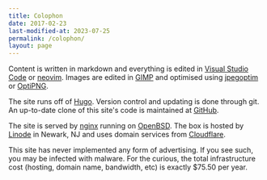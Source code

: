 ```yaml
---
title: Colophon
date: 2017-02-23
last-modified-at: 2023-07-25
permalink: /colophon/
layout: page
---
```


Content is written in markdown and everything is edited in [Visual Studio Code](https://code.visualstudio.com/) or [neovim](https://neovim.io/). Images are edited in 
[GIMP](https://www.gimp.org/) and optimised using [jpegoptim](https://github.com/tjko/jpegoptim) or [OptiPNG](http://optipng.sourceforge.net/).

The site runs off of [Hugo](https://gohugo.io). Version control and updating is done through git. An up-to-date clone of this site's code is maintained at 
[GitHub](https://github.com/beyondmeh/beyondmeh.com).

The site is served by [nginx](https://nginx.org/en/) running on [OpenBSD](https://www.openbsd.org/). The box is hosted by [Linode](https://www.linode.com/) in Newark, NJ 
and uses domain services from [Cloudflare](https://www.cloudflare.com/).

This site has never implemented any form of advertising. If you see such, you may be infected with malware. For the curious, the total infrastructure
cost (hosting, domain name, bandwidth, etc) is exactly $75.50 per year.
